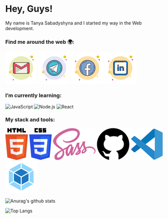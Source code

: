 # Hey, Guys!
My name is Tanya Sabadyshyna and I started my way in the Web development.

### Find me around the web :earth_africa::
  
  [![sabadyshyna e-mail](./icons/gmail-tanya-sabadyshyna.svg)](mailto:sabadyshyna@gmail.com)
  [![sabadyshyna telegram](./icons/telegram-tanya-sabadyshyna.svg)](https://t.me/sabadyshyna)
  [![sabadyshyna facebook](./icons/facebook-tanya-sabadyshyna.svg)](https://www.facebook.com/sabadyshyna)
  [![sabadyshyna linkedin](./icons/linkedin-tanya-sabadyshyna.svg)](https://www.linkedin.com/in/sabadyshyna/)
  
### I’m currently learning:

  ![JavaScript](https://img.shields.io/badge/javascript-%23F7DF1E.svg?&style=for-the-badge&logo=javascript&logoColor=black)
  ![Node.js](https://img.shields.io/badge/node.js%20-%2343853D.svg?&style=for-the-badge&logo=node.js&logoColor=white)
  ![React](https://img.shields.io/badge/react%20-%2320232a.svg?&style=for-the-badge&logo=react&logoColor=%2361DAFB)
  
### My stack and tools:

  [![Html5](./icons/html5.svg)]()
  [![Css3](./icons/css3.svg)]()
  [![Sass](./icons/sass.svg)]()
  [![GitHub](./icons/github.svg)]()
  [![VScode](./icons/visual-studio-code.svg)]()
  [![Webpack](./icons/webpack.svg)]()
  
![Anurag's github stats](https://github-readme-stats.vercel.app/api?username=sabadyshyna&show_icons=true&title_color=3A405A&text_color=3A405A&icon_color=E9AFA3&bg_color=DEG,F9DEC9,AEC5EB&hide_border=true)

![Top Langs](https://github-readme-stats.vercel.app/api/top-langs/?username=sabadyshyna&layout=compact&title_color=3A405A&text_color=3A405A&bg_color=DEG,AEC5EB,F9DEC9&hide_border=true)
